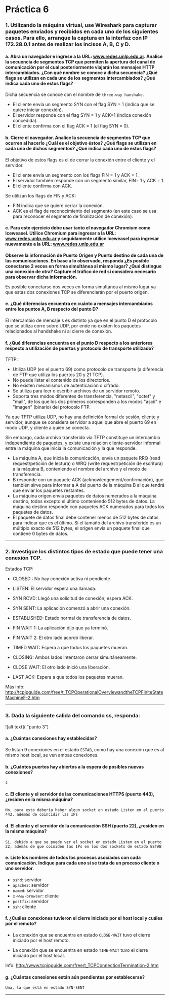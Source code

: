 # Práctica 6

### 1. Utilizando la máquina virtual, use Wireshark para capturar paquetes enviados y recibidos en cada uno de los siguientes casos. Para ello, arranque la captura en la interfaz con IP 172.28.0.1 antes de realizar los incisos A, B, C y D.

#### a. Abra un navegador e ingrese a la URL: www.redes.unlp.edu.ar. Analice la secuencia de segmentos TCP que permiten la apertura del canal de comunicación por el cual posteriormente viajarán los mensajes HTTP intercambiados. ¿Con qué nombre se conoce a dicha secuencia? ¿Qué flags se utilizan en cada uno de los segmentos intercambiados? ¿Qué indica cada uno de estos flags?

Dicha secuencia se conoce con el nombre de `three-way hanshake`.

* El cliente envía un segmento SYN con el flag SYN = 1 (indica que se quiere iniciar conexión).
* El servidor responde con el flag SYN = 1 y ACK=1 (indica conexión concedida).
* El cliente confirma con el flag ACK = 1 (el flag SYN = 0).

#### b. Cierre el navegador. Analice la secuencia de segmentos TCP que ocurren al hacerlo ¿Cuál es el objetivo éstos? ¿Qué flags se utilizan en cada uno de dichos segmentos? ¿Qué indica cada uno de estos flags?

El objetivo de estos flags es el de cerrar la conexión entre el cliente y el servidor.

* El cliente envía un segmento con los flags FIN = 1 y ACK = 1.
* El servidor también responde con un segmento similar, FIN= 1 y ACK = 1.
* El cliente confirma con ACK.

Se utilizan los flags de FIN y ACK:

* FIN indica que se quiere cerrar la conexión.
* ACK es el flag de reconocimiento del segmento (en este caso se usa para reconocer el segmento de finalización de conexión).

#### c. Para este ejercicio debe usar tanto el navegador Chromium como Iceweasel. Utilice Chromium para ingresar a la URL: www.redes.unlp.edu.ar y seguidamente utilice Iceweasel para ingresar nuevamente a la URL: www.redes.unlp.edu.ar

**Observe la información de Puerto Origen y Puerto destino de cada una de las comunicaciones.  En base a lo observado, responda ¿Es posible conectarse 2 veces en forma simultánea al mismo lugar? ¿Qué distingue una conexión de otra? Capture el tráfico de red si considera necesario para observar dicha información.**

Es posible conectarse dos veces en forma simultánea al mismo lugar ya que estas dos conexiones TCP se diferenciarán por el puerto origen.

#### e. ¿Qué diferencias encuentra en cuánto a mensajes intercambiados entre los puntos A, B respecto del punto D?

El intercambio de mensaje s es distinto ya que en el punto D el protocolo que se utiliza corre sobre UDP, por ende no existen los paquetes relacionados al handshake ni al cierre de conexión.

#### f. ¿Qué diferencias encuentra en el punto D respecto a los anteriores respecto a utilización de puertos y protocolo de transporte utilizado?

TFTP:

* Utiliza UDP (en el puerto 69) como protocolo de transporte (a diferencia de FTP que utiliza los puertos 20 y 21 TCP).
* No puede listar el contenido de los directorios.
* No existen mecanismos de autenticación o cifrado.
* Se utiliza para leer o escribir archivos de un servidor remoto.
* Soporta tres modos diferentes de transferencia, "netascii", "octet" y "mail", de los que los dos primeros corresponden a los modos "ascii" e "imagen" (binario) del protocolo FTP.

Ya que TFTP utiliza UDP, no hay una definición formal de sesión, cliente y servidor, aunque se considera servidor a aquel que abre el puerto 69 en modo UDP, y cliente a quien se conecta.

Sin embargo, cada archivo transferido vía TFTP constituye un intercambio independiente de paquetes, y existe una relación cliente-servidor informal entre la máquina que inicia la comunicación y la que responde.

* La máquina A, que inicia la comunicación, envía un paquete RRQ (read request/petición de lectura) o WRQ (write request/petición de escritura) a la máquina B, conteniendo el nombre del archivo y el modo de transferencia.
* B responde con un paquete ACK (acknowledgement/confirmación), que también sirve para informar a A del puerto de la máquina B al que tendrá que enviar los paquetes restantes.
* La máquina origen envía paquetes de datos numerados a la máquina destino, todos excepto el último conteniendo 512 bytes de datos. La máquina destino responde con paquetes ACK numerados para todos los paquetes de datos.
* El paquete de datos final debe contener menos de 512 bytes de datos para indicar que es el último. Si el tamaño del archivo transferido es un múltiplo exacto de 512 bytes, el origen envía un paquete final que contiene 0 bytes de datos.

---


### 2. Investigue los distintos tipos de estado que puede tener una conexión TCP.

Estados TCP:

* CLOSED : No hay conexión activa ni pendiente.

* LISTEN: El servidor espera una llamada.

* SYN RCVD: Llegó una solicitud de conexión; espera ACK.

* SYN SENT: La aplicación comenzó a abrir una conexión.

* ESTABLISHED: Estado normal de transferencia de datos.

* FIN WAIT 1: La aplicación dijo que ya terminó.

* FIN WAIT 2: El otro lado acordó liberar.

* TIMED WAIT: Espera a que todos los paquetes mueran.

* CLOSING: Ambos lados intentaron cerrar simultáneamente.

* CLOSE WAIT: El otro lado inició una liberación.

* LAST ACK: Espera a que todos los paquetes mueran.

Más info: http://tcpipguide.com/free/t_TCPOperationalOverviewandtheTCPFiniteStateMachineF-2.htm

---

### 3. Dada la siguiente salida del comando ss, responda:

![alt text]( "punto 3")

#### a. ¿Cuántas conexiones hay establecidas?

Se listan 9 conexiones en el estado `ESTAB`, como hay una conexión que es al mismo host local, se ven ambas conexiones.

#### b. ¿Cuántos puertos hay abiertos a la espera de posibles nuevas conexiones?

`4`

#### c. El cliente y el servidor de las comunicaciones HTTPS (puerto 443), ¿residen en la misma máquina?

`No, para esto debería haber algun socket en estado Listen en el puerto 443, además de coincidir las IPs`

#### d. El cliente y el servidor de la comunicación SSH (puerto 22), ¿residen en la misma máquina?

`Si, debido a que se puede ver el socket en estado Listen en el puerto 22, además de que coiniden las IPs en los dos sockets de estado ESTAB`

#### e. Liste los nombres de todos los procesos asociados con cada comunicación. Indique para cada uno si se trata de un proceso cliente o uno servidor.

* `sshd`: servidor
* `apache2`: servidor
* `named`: servidor
* `x-www-browser`: cliente
* `postfix`: servidor
* `ssh`: cliente

#### f. ¿Cuáles conexiones tuvieron el cierre iniciado por el host local y cuáles por el remoto?

* La conexión que se encuentra en estado `CLOSE-WAIT` tuvo el cierre iniciado por el host remoto.

* La conexión que se encuentra en estado `TIME-WAIT` tuvo el cierre iniciado por el host local.

Info: http://www.tcpipguide.com/free/t_TCPConnectionTermination-2.htm

#### g. ¿Cuántas conexiones están aún pendientes por establecerse?

`Una, la que está en estado SYN-SENT`

---


